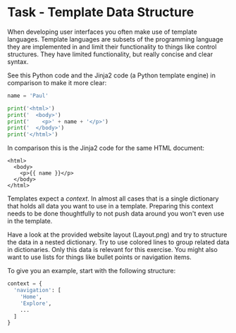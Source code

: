 # Task - Template Data Structure

When developing user interfaces you often make use of template languages. Template languages are subsets of the programming language they are implemented in and limit their functionality to things like control structures. They have limited functionality, but really concise and clear syntax.

See this Python code and the Jinja2 code (a Python template engine) in comparison to make it more clear:

```python
name = 'Paul'
```

```python
print('<html>')
print('  <body>')
print('    <p>' + name + '</p>')
print('  </body>')
print('</html>')
```

In comparison this is the Jinja2 code for the same HTML document:

```jinja2
<html>
  <body>
    <p>{{ name }}</p>
  </body>
</html>
```

Templates expect a *context*. In almost all cases that is a single dictionary that holds all data you want to use in a template. Preparing this context needs to be done thoughtfully to not push data around you won't even use in the template.

Have a look at the provided website layout (Layout.png) and try to structure the data in a nested dictionary. Try to use colored lines to group related data in dictionaries. Only this data is relevant for this exercise. You might also want to use lists for things like bullet points or navigation items.

To give you an example, start with the following structure:

```python
context = {
  'navigation': [
    'Home',
    'Explore',
    ...
  ]
}
```